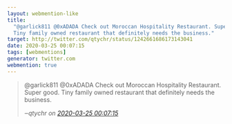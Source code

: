 ```yaml
---
layout: webmention-like
title:
  "@garlick811 @0xADADA Check out Moroccan Hospitality Restaurant. Super good.
  Tiny family owned restaurant that definitely needs the business."
target: http://twitter.com/qtychr/status/1242661686173143041
date: 2020-03-25 00:07:15
tags: [webmentions]
generator: twitter.com
webmention: true
---
```


<blockquote class="external-citation">
  <p>
    @garlick811 @0xADADA Check out Moroccan Hospitality Restaurant. Super good. Tiny family owned restaurant that definitely needs the business.
  </p>
  <cite>‒<span class="p-author p-name">qtychr</span>
    on
    <a href="http://twitter.com/qtychr/status/1242661686173143041" rel="external nofollow" target="_blank">2020-03-25 00:07:15</a>
  </cite>
</blockquote>
